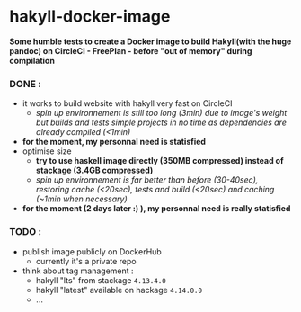 # hakyll-docker-image

__Some humble tests to create a Docker image to build Hakyll(with the huge pandoc) on CircleCI - FreePlan - before "out of memory" during compilation__

### DONE : 
- it works to build website with hakyll very fast on CircleCI 
    - _spin up environnement is still too long (3min) due to image's weight but builds and tests simple projects in no time as dependencies are already compiled (<1min)_
- __for the moment, my personnal need is statisfied__
- optimise size
    - __try to use haskell image directly (350MB compressed) instead of stackage (3.4GB compressed)__
    - _spin up environnement is far better than before (30-40sec), restoring cache (<20sec), tests and build (<20sec) and caching (~1min when necessary)_
- __for the moment (2 days later :) ), my personnal need is really statisfied__
    
### TODO :
- publish image publicly on DockerHub
    - currently it's a private repo
- think about tag management : 
    - hakyll "lts" from stackage `4.13.4.0`
    - hakyll "latest" available on hackage `4.14.0.0`
    - ...


